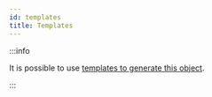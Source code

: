 ```yaml
---
id: templates
title: Templates
---
```


:::info

It is possible to use
[templates to generate this object](../overview/templates).

:::
